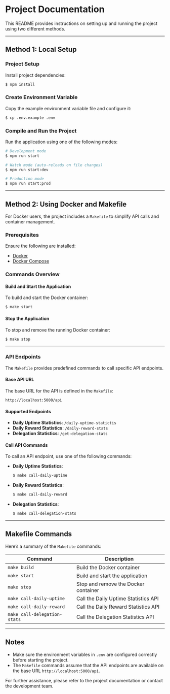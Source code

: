 # Project Documentation

This README provides instructions on setting up and running the project using two different methods.

---

## Method 1: Local Setup

### Project Setup

Install project dependencies:

```bash
$ npm install
```

### Create Environment Variable

Copy the example environment variable file and configure it:

```bash
$ cp .env.example .env
```

### Compile and Run the Project

Run the application using one of the following modes:

```bash
# Development mode
$ npm run start

# Watch mode (auto-reloads on file changes)
$ npm run start:dev

# Production mode
$ npm run start:prod
```

---

## Method 2: Using Docker and Makefile

For Docker users, the project includes a `Makefile` to simplify API calls and container management.

### Prerequisites

Ensure the following are installed:

- [Docker](https://www.docker.com/)
- [Docker Compose](https://docs.docker.com/compose/)

### Commands Overview

#### Build and Start the Application

To build and start the Docker container:

```bash
$ make start
```

#### Stop the Application

To stop and remove the running Docker container:

```bash
$ make stop
```

---

### API Endpoints

The `Makefile` provides predefined commands to call specific API endpoints.

#### Base API URL

The base URL for the API is defined in the `Makefile`:

```text
http://localhost:5000/api
```

#### Supported Endpoints

- **Daily Uptime Statistics**: `/daily-uptime-statictis`
- **Daily Reward Statistics**: `/daily-reward-stats`
- **Delegation Statistics**: `/get-delegation-stats`

#### Call API Commands

To call an API endpoint, use one of the following commands:

- **Daily Uptime Statistics**:

  ```bash
  $ make call-daily-uptime
  ```

- **Daily Reward Statistics**:

  ```bash
  $ make call-daily-reward
  ```

- **Delegation Statistics**:
  ```bash
  $ make call-delegation-stats
  ```

---

## Makefile Commands

Here’s a summary of the `Makefile` commands:

| Command                      | Description                          |
| ---------------------------- | ------------------------------------ |
| `make build`                 | Build the Docker container           |
| `make start`                 | Build and start the application      |
| `make stop`                  | Stop and remove the Docker container |
| `make call-daily-uptime`     | Call the Daily Uptime Statistics API |
| `make call-daily-reward`     | Call the Daily Reward Statistics API |
| `make call-delegation-stats` | Call the Delegation Statistics API   |

---

## Notes

- Make sure the environment variables in `.env` are configured correctly before starting the project.
- The `Makefile` commands assume that the API endpoints are available on the base URL `http://localhost:5000/api`.

For further assistance, please refer to the project documentation or contact the development team.
